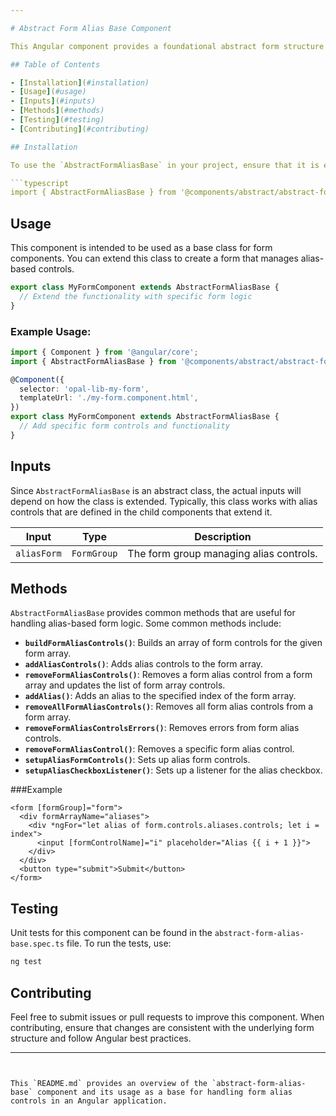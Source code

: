 ```yaml
---

# Abstract Form Alias Base Component

This Angular component provides a foundational abstract form structure for managing alias-based controls. It includes the base logic needed to handle form controls in a reusable manner and is intended to be extended by other components.

## Table of Contents

- [Installation](#installation)
- [Usage](#usage)
- [Inputs](#inputs)
- [Methods](#methods)
- [Testing](#testing)
- [Contributing](#contributing)

## Installation

To use the `AbstractFormAliasBase` in your project, ensure that it is extended or used as a base for form-related components within your Angular application.

```typescript
import { AbstractFormAliasBase } from '@components/abstract/abstract-form-alias-base/abstract-form-alias-base';
```

## Usage

This component is intended to be used as a base class for form components. You can extend this class to create a form that manages alias-based controls.

```typescript
export class MyFormComponent extends AbstractFormAliasBase {
  // Extend the functionality with specific form logic
}
```

### Example Usage:

```typescript
import { Component } from '@angular/core';
import { AbstractFormAliasBase } from '@components/abstract/abstract-form-alias-base/abstract-form-alias-base';

@Component({
  selector: 'opal-lib-my-form',
  templateUrl: './my-form.component.html',
})
export class MyFormComponent extends AbstractFormAliasBase {
  // Add specific form controls and functionality
}
```

## Inputs

Since `AbstractFormAliasBase` is an abstract class, the actual inputs will depend on how the class is extended. Typically, this class works with alias controls that are defined in the child components that extend it.

| Input       | Type          | Description                                           |
| ----------- | ------------- | ----------------------------------------------------- |
| `aliasForm` | `FormGroup`   | The form group managing alias controls.               |

## Methods

`AbstractFormAliasBase` provides common methods that are useful for handling alias-based form logic. Some common methods include:

- **`buildFormAliasControls()`**: Builds an array of form controls for the given form array.
- **`addAliasControls()`**: Adds alias controls to the form array.
- **`removeFormAliasControls()`**: Removes a form alias control from a form array and updates the list of form array controls.
- **`addAlias()`**: Adds an alias to the specified index of the form array.
- **`removeAllFormAliasControls()`**: Removes all form alias controls from a form array.
- **`removeFormAliasControlsErrors()`**: Removes errors from form alias controls.
- **`removeFormAliasControl()`**: Removes a specific form alias control.
- **`setupAliasFormControls()`**: Sets up alias form controls.
- **`setupAliasCheckboxListener()`**: Sets up a listener for the alias checkbox.

###Example

```
<form [formGroup]="form">
  <div formArrayName="aliases">
    <div *ngFor="let alias of form.controls.aliases.controls; let i = index">
      <input [formControlName]="i" placeholder="Alias {{ i + 1 }}">
    </div>
  </div>
  <button type="submit">Submit</button>
</form>
```


## Testing

Unit tests for this component can be found in the `abstract-form-alias-base.spec.ts` file. To run the tests, use:

```bash
ng test
```

## Contributing

Feel free to submit issues or pull requests to improve this component. When contributing, ensure that changes are consistent with the underlying form structure and follow Angular best practices.

---
```


This `README.md` provides an overview of the `abstract-form-alias-base` component and its usage as a base for handling form alias controls in an Angular application.
